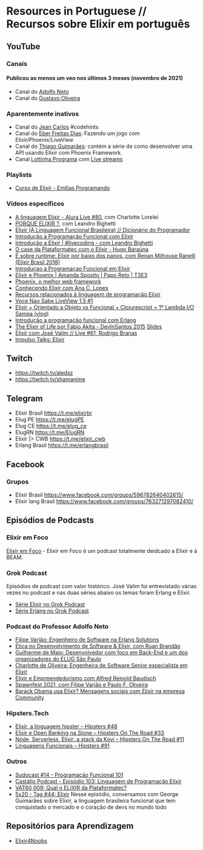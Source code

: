 # Resources in Portuguese // Recursos sobre Elixir em português 

## YouTube

### Canais

#### Publicou ao menos um veo nos últimos 3 meses (novembro de 2021)
- Canal do [Adolfo Neto](https://www.youtube.com/c/AdolfoNeto)
- Canal do [Gustavo Oliveira](https://www.youtube.com/channel/UCl_BBK2sXZzQy_3ziNU7-XA)


### Aparentemente inativos
- Canal do [Jean Carlos](https://www.youtube.com/channel/UCjSFU-9JUt2ATyjomcsRgSQ) #codehints
- Canal do [Eber Freitas Dias](https://www.youtube.com/channel/UCWXdamNzYUTqesb2ejGzzIQ): Fazendo um jogo com Elixir/Phoenix/LiveView
- Canal do [Thiago Guimarães](https://www.youtube.com/channel/UC2_fWMqS650QlK-N73r6fjQ): contém a série de como desenvolver uma API usando Elixir com Phoenix Framework.
- Canal [Lottinha Programa](https://www.youtube.com/channel/UC_gYKAD3-dvl8fvC9j-OGBQ) com [Live streams](https://www.youtube.com/channel/UC_gYKAD3-dvl8fvC9j-OGBQ/videos?view=2&flow=grid)


### Playlists

- [Curso de Elixir - Emílias Programando](https://www.youtube.com/watch?v=gJ-1xUlD8sY&list=PLF5ttO8F-IsT16ozoGdrWLzxAU9IMuJKS)

### Vídeos específicos
- [A linguagem Elixir - Alura Live #80](https://youtu.be/VGLhnZr1zWM),  com Charlotte Lorelei 
- [PORQUE ELIXIR ?](https://youtu.be/j_QWqs5gL3E), com Leandro Bighetti
- [Elixir (A Linguagem Funcional Brasileira) // Dicionário do Programador](https://youtu.be/ypnqB7XR26Q)
- [Introdução a Programação Funcional com Elixir](https://youtu.be/dB6M4Hwv6cY)
- [Introdução a Elixir | #livecoding - com Leandro Bighetti](https://youtu.be/sReZI1izRZI)
- [O case da Plataformatec com o Elixir - Hugo Baraúna](https://youtu.be/XnEAllPTNWw)
- [É sobre runtime: Elixir por baixo dos panos, com Renan Milhouse Ranelli (Elixir Brasil 2018)](https://youtu.be/GQd6txh125w)
- [Introduçao a Programaçao Funcional em Elixir](https://youtu.be/dqg1lgYERHY)
- [Elixir e Phoenix | Amanda Sposito | Papo Reto | T3E3](https://youtu.be/xcKDGZntkdg)
- [Phoenix, o melhor web framework](https://youtu.be/zhTisehGoV8)
- [Conhecendo Elixir com Ana C. Lopes](https://youtu.be/tBnO6KIbQ0c)
- [Recursos relacionados à linguagem de programação Elixir](https://youtu.be/SeOEdGtAwv0)
- [Voce Nao Sabe LiveView 1.5 #1](https://youtu.be/pKBpzpMwEm0)
- [Elixir + Orientado a Objeto vs Funcional + Clojurescript = 1º Lambda I/O Sampa (vlog)](https://youtu.be/aLrarQSPtT8)
- [Introdução a programação funcional com Erlang](https://youtu.be/y3XB_G7yEzE)
- [The Elixir of Life por Fabio Akita - DevInSantos 2015](https://www.youtube.com/watch?v=8Ng6TfAj7Sk) [Slides](https://pt.slideshare.net/akitaonrails/elixir-of-life-dev-in-santos)
- [Elixir com José Valim // Live #61, Rodrigo Branas](https://www.youtube.com/watch?v=EXE7NUxBKrk)
- [Impulso Talks: Elixir](https://youtu.be/Flh9mKhVg7k)


## Twitch

- https://twitch.tv/aledsz
- https://twitch.tv/shamanime


## Telegram

- Elixir Brasil https://t.me/elixirbr
- Elug PE https://t.me/elugPE
- Elug CE https://t.me/elug_ce
- ElugRN https://t.me/ElugRN 
- Elixir |> CWB https://t.me/elixir_cwb
- Erlang Brasil https://t.me/erlangbrasil

## Facebook 


### Grupos

- Elixir Brasil https://www.facebook.com/groups/596782640402615/
- Elixir lang Brasil https://www.facebook.com/groups/763271297082410/


## Episódios de Podcasts

### Elixir em Foco

[Elixir em Foco](https://anchor.fm/elixiremfoco/) - Elixir em Foco é um podcast totalmente deidcado a Elixir e à BEAM. 

### Grok Podcast

Episódios de podcast com valor histórico. José Valim foi entrevistado várias vezes no podcast e nas duas séries abaixo os temas foram Erlang e Elixir. 

- [Série Elixir no Grok Podcast](https://www.grokpodcast.com.br/series/elixir/)
- [Série Erlang no Grok Podcast](https://www.grokpodcast.com.br/series/erlang/)

### Podcast do Professor Adolfo Neto

- [Filipe Varjão: Engenheiro de Software na Erlang Solutions](https://anchor.fm/adolfont/episodes/Filipe-Varjo-Engenheiro-de-Software-na-Erlang-Solutions-eeleht/a-a2ajnoa)
- [Ética no Desenvolvimento de Software & Elixir, com Ruan Brandão](https://anchor.fm/adolfont/episodes/tica-no-Desenvolvimento-de-Software--Elixir--com-Ruan-Brando-eie3l1/a-a30dnc0)
- [Guilherme de Maio: Desenvolvedor com foco em Back-End e um dos organizadores do ELUG São Paulo](https://anchor.fm/adolfont/episodes/Guilherme-de-Maio-Desenvolvedor-com-foco-em-Back-End-e-um-dos-organizadores-do-ELUG-So-Paulo-ej2o1o/a-a345kcv)
- [Charlotte de Oliveira: Engenheira de Software Senior especialista em Elixir](https://anchor.fm/adolfont/episodes/Charlotte-de-Oliveira-Engenheira-de-Software-Senior-especialista-em-Elixir-ekpr61)
- [Elixir e Empreendedorismo com Alfred Reinold Baudisch](https://anchor.fm/adolfont/episodes/Elixir-e-Empreendedorismo-com-Alfred-Reinold-Baudisch-ettnef)
- [Spawnfest 2021, com Filipe Varjão e Paulo F. Oliveira](https://anchor.fm/adolfont/episodes/Spawnfest-2021--com-Filipe-Varjo-e-Paulo-F--Oliveira-e1083au)
- [Barack Obama usa Elixir? Mensagens sociais com Elixir na empresa Community](https://anchor.fm/adolfont/episodes/Barack-Obama-usa-Elixir--Mensagens-sociais-com-Elixir-na-empresa-Community-e17ofvr)

### Hipsters.Tech
- [Elixir, a linguagem hipster – Hipsters #48](https://hipsters.tech/elixir-a-linguagem-hipster-hipsters-48/)
- [Elixir e Open Banking na Stone – Hipsters On The Road #33](https://hipsters.tech/elixir-e-open-banking-na-stone-hipsters-on-the-road-33/)
- [Node, Serverless, Elixir: a stack da Kovi – Hipsters On The Road #11](https://hipsters.tech/node-serverless-elixir-a-stack-da-kovi-hipsters-on-the-road-11/)
- [Linguagens Funcionais – Hipsters #91](https://hipsters.tech/linguagens-funcionais-hipsters-91/)

### Outros
- [Sudocast #14 - Programação Funcional 101](https://www.sudocast.com.br/14-programacao-funcional-101/) 
- [Castálio Podcast - Episódio 103: Linguagem de Programação Elixir](https://castalio.info/episodio-103-linguagem-de-programacao-elixir.html)
- [VAT60 009: Qual o ELIXIR da Plataformatec?](https://www.vat60.com.br/vat60-009-qual-o-elixir-da-plataformatec/)
- [5x20 - Tag #44: Elixir](https://podtag.com.br/tag-44-elixir) Nesse episódio, conversamos com George Guimarães sobre Elixir, a linguagem brasileira funcional que tem conquistado o mercado e o coração de devs no mundo todo




##  Repositórios para Aprendizagem

- [Elixir4Noobs](https://github.com/aleDsz/elixir4noobs)

